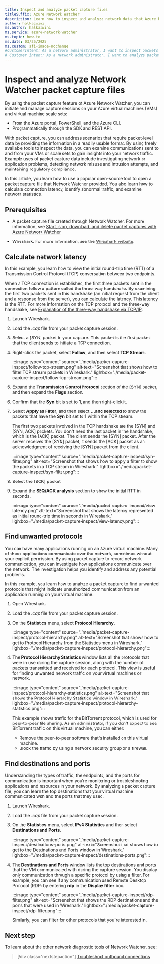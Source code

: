 ```yaml
---
title: Inspect and analyze packet capture files
titleSuffix: Azure Network Watcher
description: Learn how to inspect and analyze network data that Azure Network Watcher previously captured for packets.
author: halkazwini
ms.author: halkazwini
ms.service: azure-network-watcher
ms.topic: how-to
ms.date: 03/25/2025
ms.custom: sfi-image-nochange
#CustomerIntent: As a network administrator, I want to inspect packets captured by Network Watcher to investigate network problems.
# Customer intent: As a network administrator, I want to analyze packet capture files using open-source tools, so that I can troubleshoot network issues, identify unauthorized traffic, and maintain compliance with regulatory requirements.
---
```


# Inspect and analyze Network Watcher packet capture files

By using the packet capture feature of Azure Network Watcher, you can initiate and manage capture sessions on your Azure virtual machines (VMs) and virtual machine scale sets:

- From the Azure portal, PowerShell, and the Azure CLI.
- Programmatically through the SDK and REST API.

With packet capture, you can address scenarios that require packet-level data by providing the information in a readily usable format. By using freely available tools to inspect the data, you can examine communications sent to and from your VMs or scale sets to gain insights into your network traffic. Example uses of packet capture data include investigating network or application problems, detecting network misuse and intrusion attempts, and maintaining regulatory compliance.

In this article, you learn how to use a popular open-source tool to open a packet capture file that Network Watcher provided. You also learn how to calculate connection latency, identify abnormal traffic, and examine network statistics.

## Prerequisites

- A packet capture file created through Network Watcher. For more information, see [Start, stop, download, and delete packet captures with Azure Network Watcher](packet-capture-manage.md).

- Wireshark. For more information, see the [Wireshark website](https://www.wireshark.org/).

## Calculate network latency

In this example, you learn how to view the initial round-trip time (RTT) of a Transmission Control Protocol (TCP) conversation between two endpoints.

When a TCP connection is established, the first three packets sent in the connection follow a pattern called the three-way handshake. By examining the first two packets sent in this handshake (an initial request from the client and a response from the server), you can calculate the latency. This latency is the RTT. For more information on the TCP protocol and the three-way handshake, see [Explanation of the three-way handshake via TCP/IP](https://support.microsoft.com/en-us/help/172983/explanation-of-the-three-way-handshake-via-tcp-ip).

1. Launch Wireshark.

1. Load the *.cap* file from your packet capture session.

1. Select a [SYN] packet in your capture. This packet is the first packet that the client sends to initiate a TCP connection.

1. Right-click the packet, select **Follow**, and then select **TCP Stream**.

    :::image type="content" source="./media/packet-capture-inspect/follow-tcp-stream.png" alt-text="Screenshot that shows how to filter TCP stream packets in Wireshark." lightbox="./media/packet-capture-inspect/follow-tcp-stream.png":::

1. Expand the **Transmission Control Protocol** section of the [SYN] packet, and then expand the **Flags** section.

1. Confirm that the **Syn** bit is set to **1**, and then right-click it.

1. Select **Apply as Filter**, and then select **...and selected** to show the packets that have the **Syn** bit set to **1** within the TCP stream.

    The first two packets involved in the TCP handshake are the [SYN] and [SYN, ACK] packets. You don't need the last packet in the handshake, which is the [ACK] packet. The client sends the [SYN] packet. After the server receives the [SYN] packet, it sends the [ACK] packet as an acknowledgment of receiving the [SYN] packet from the client.

    :::image type="content" source="./media/packet-capture-inspect/syn-filter.png" alt-text="Screenshot that shows how to apply a filter to show the packets in a TCP stream in Wireshark." lightbox="./media/packet-capture-inspect/syn-filter.png":::

1. Select the [SCK] packet.

1. Expand the **SEQ/ACK analysis** section to show the initial RTT in seconds.

    :::image type="content" source="./media/packet-capture-inspect/view-latency.png" alt-text="Screenshot that shows the latency represented as initial round-trip time in seconds in Wireshark." lightbox="./media/packet-capture-inspect/view-latency.png":::

## Find unwanted protocols

You can have many applications running on an Azure virtual machine. Many of these applications communicate over the network, sometimes without your explicit permission. By using packet capture to record network communication, you can investigate how applications communicate over the network. The investigation helps you identify and address any potential problems.

In this example, you learn how to analyze a packet capture to find unwanted protocols that might indicate unauthorized communication from an application running on your virtual machine.

1. Open Wireshark.

1. Load the *.cap* file from your packet capture session.

1. On the **Statistics** menu, select **Protocol Hierarchy**.

    :::image type="content" source="./media/packet-capture-inspect/protocol-hierarchy.png" alt-text="Screenshot that shows how to get to Protocol Hierarchy from the Statistics menu in Wireshark." lightbox="./media/packet-capture-inspect/protocol-hierarchy.png":::

1. The **Protocol Hierarchy Statistics** window lists all the protocols that were in use during the capture session, along with the number of packets transmitted and received for each protocol. This view is useful for finding unwanted network traffic on your virtual machines or network.

    :::image type="content" source="./media/packet-capture-inspect/protocol-hierarchy-statistics.png" alt-text="Screenshot that shows the Protocol Hierarchy Statistics window in Wireshark." lightbox="./media/packet-capture-inspect/protocol-hierarchy-statistics.png":::

    This example shows traffic for the BitTorrent protocol, which is used for peer-to-peer file sharing. As an administrator, if you don't expect to see BitTorrent traffic on this virtual machine, you can either:

    - Remove the peer-to-peer software that's installed on this virtual machine.
    - Block the traffic by using a network security group or a firewall.

## Find destinations and ports

Understanding the types of traffic, the endpoints, and the ports for communication is important when you're monitoring or troubleshooting applications and resources in your network. By analyzing a packet capture file, you can learn the top destinations that your virtual machine communicated with and the ports that they used.

1. Launch Wireshark.

1. Load the *.cap* file from your packet capture session.

1. On the **Statistics** menu, select **IPv4 Statistics** and then select **Destinations and Ports**.

    :::image type="content" source="./media/packet-capture-inspect/destinations-ports.png" alt-text="Screenshot that shows how to get to the Destinations and Ports window in Wireshark." lightbox="./media/packet-capture-inspect/destinations-ports.png":::

1. The **Destinations and Ports** window lists the top destinations and ports that the VM communicated with during the capture session. You display only communication through a specific protocol by using a filter. For example, you can see if any communication used Remote Desktop Protocol (RDP) by entering **rdp** in the **Display filter** box.

    :::image type="content" source="./media/packet-capture-inspect/rdp-filter.png" alt-text="Screenshot that shows the RDP destinations and the ports that were used in Wireshark." lightbox="./media/packet-capture-inspect/rdp-filter.png":::

    Similarly, you can filter for other protocols that you're interested in.

## Next step

To learn about the other network diagnostic tools of Network Watcher, see:

> [!div class="nextstepaction"]
> [Troubleshoot outbound connections](connection-troubleshoot-manage.md)
